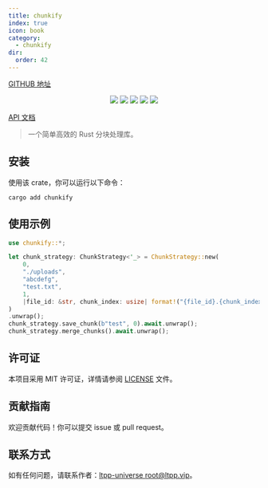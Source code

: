 ```yaml
---
title: chunkify
index: true
icon: book
category:
  - chunkify
dir:
  order: 42
---
```


<Share colorful />

[GITHUB 地址](https://github.com/ltpp-universe/chunkify)

<center>

[![](https://img.shields.io/crates/v/chunkify.svg)](https://crates.io/crates/chunkify)
[![](https://img.shields.io/crates/d/chunkify.svg)](https://img.shields.io/crates/d/chunkify.svg)
[![](https://docs.rs/chunkify/badge.svg)](https://docs.rs/chunkify)
[![](https://github.com/ltpp-universe/chunkify/workflows/Rust/badge.svg)](https://github.com/ltpp-universe/chunkify/actions?query=workflow:Rust)
[![](https://img.shields.io/crates/l/chunkify.svg)](./LICENSE)

</center>

[API 文档](https://docs.rs/chunkify/latest/chunkify/)

> 一个简单高效的 Rust 分块处理库。

## 安装

使用该 crate，你可以运行以下命令：

```shell
cargo add chunkify
```

## 使用示例

```rust
use chunkify::*;

let chunk_strategy: ChunkStrategy<'_> = ChunkStrategy::new(
    0,
    "./uploads",
    "abcdefg",
    "test.txt",
    1,
    |file_id: &str, chunk_index: usize| format!("{file_id}.{chunk_index}"),
)
.unwrap();
chunk_strategy.save_chunk(b"test", 0).await.unwrap();
chunk_strategy.merge_chunks().await.unwrap();
```

## 许可证

本项目采用 MIT 许可证，详情请参阅 [LICENSE](LICENSE) 文件。

## 贡献指南

欢迎贡献代码！你可以提交 issue 或 pull request。

## 联系方式

如有任何问题，请联系作者：[ltpp-universe <root@ltpp.vip>](mailto:root@ltpp.vip)。

<Bottom />
